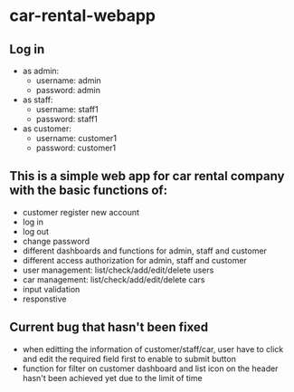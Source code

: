 # car-rental-webapp

## Log in
* as admin:
  * username: admin
  * password: admin
* as staff:
  * username: staff1
  * password: staff1
* as customer:
  * username: customer1
  * password: customer1

## This is a simple web app for car rental company with the basic functions of:
* customer register new account
* log in
* log out
* change password
* different dashboards and functions for admin, staff and customer
* different access authorization for admin, staff and customer
* user management: list/check/add/edit/delete users
* car management: list/check/add/edit/delete cars
* input validation
* responstive
  

## Current bug that hasn't been fixed
* when editting the information of customer/staff/car, user have to click and edit the required field first to enable to submit button
* function for filter on customer dashboard and list icon on the header hasn't been achieved yet due to the limit of time
